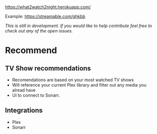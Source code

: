 https://what2watch2night.herokuapp.com/

Example: https://streamable.com/ghkbb

_This is still in development. If you would like to help contribute feel free to check out any of the open issues._

# Recommend

## TV Show recommendations

- Recomendations are based on your most watched TV shows
- Will reference your current Plex library and filter out any media you alread have
- UI to connect to Sonarr.

## Integrations

- Plex
- Sonarr



